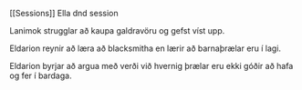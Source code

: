 [[Sessions]]
Ella dnd session

Lanimok strugglar að kaupa galdravöru og gefst víst upp.

Eldarion reynir að læra að blacksmitha en lærir að barnaþrælar eru í lagi.

Eldarion byrjar að argua með verði við hvernig þrælar eru ekki góðir að hafa og fer í bardaga.
